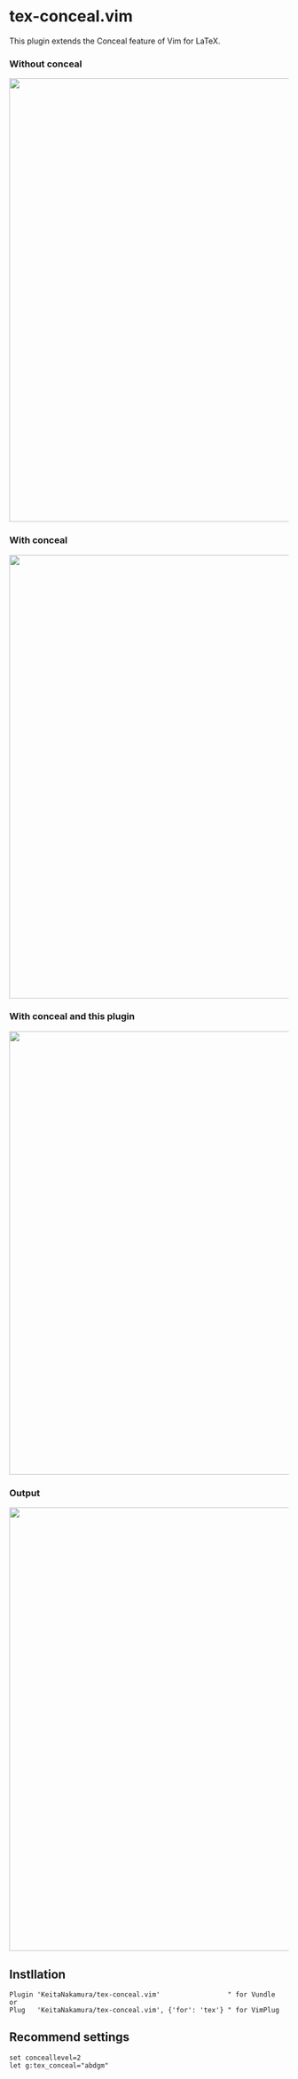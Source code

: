 # tex-conceal.vim

This plugin extends the Conceal feature of Vim for LaTeX.

### Without conceal
<img src="https://github.com/KeitaNakamura/tex-conceal.vim/blob/master/normal.png" width="800">

### With conceal
<img src="https://github.com/KeitaNakamura/tex-conceal.vim/blob/master/conceal.png" width="800">

### With conceal and this plugin
<img src="https://github.com/KeitaNakamura/tex-conceal.vim/blob/master/conceal_plugin.png" width="800">

### Output
<img src="https://github.com/KeitaNakamura/tex-conceal.vim/blob/master/output.png" width="800">

## Instllation
```vim:~/.vimrc
Plugin 'KeitaNakamura/tex-conceal.vim'                 " for Vundle
or
Plug   'KeitaNakamura/tex-conceal.vim', {'for': 'tex'} " for VimPlug
```

## Recommend settings
```vim:~/.vimrc
set conceallevel=2
let g:tex_conceal="abdgm"
```
